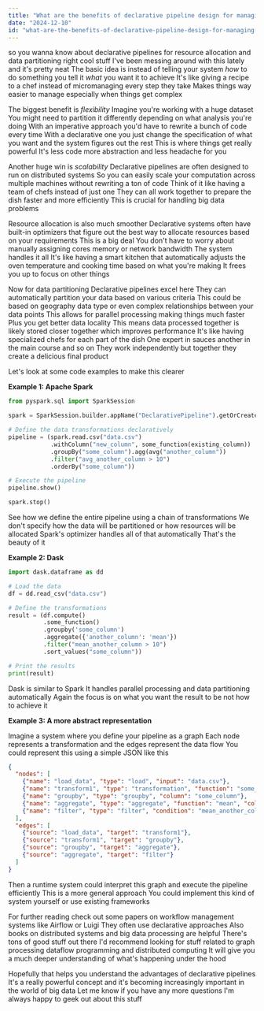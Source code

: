 ```yaml
---
title: "What are the benefits of declarative pipeline design for managing resource allocation and data partitioning?"
date: "2024-12-10"
id: "what-are-the-benefits-of-declarative-pipeline-design-for-managing-resource-allocation-and-data-partitioning"
---
```


 so you wanna know about declarative pipelines for resource allocation and data partitioning right  cool stuff  I've been messing around with this lately and it's pretty neat  The basic idea is instead of telling your system *how* to do something you tell it *what* you want it to achieve  It's like giving a recipe to a chef instead of micromanaging every step they take  Makes things way easier to manage especially when things get complex

The biggest benefit is *flexibility*  Imagine you're working with a huge dataset  You might need to partition it differently depending on what analysis you're doing  With an imperative approach you'd have to rewrite a bunch of code every time  With a declarative one you just change the specification of what you want and the system figures out the rest  This is where things get really powerful  It's less code more abstraction and less headache for you

Another huge win is *scalability*  Declarative pipelines are often designed to run on distributed systems  So you can easily scale your computation across multiple machines without rewriting a ton of code  Think of it like having a team of chefs instead of just one  They can all work together to prepare the dish faster and more efficiently  This is crucial for handling big data problems

Resource allocation is also much smoother  Declarative systems often have built-in optimizers that figure out the best way to allocate resources based on your requirements  This is a big deal  You don't have to worry about manually assigning cores memory or network bandwidth  The system handles it all  It's like having a smart kitchen that automatically adjusts the oven temperature and cooking time based on what you're making  It frees you up to focus on other things

Now for data partitioning  Declarative pipelines excel here  They can automatically partition your data based on various criteria  This could be based on geography data type or even complex relationships between your data points  This allows for parallel processing making things much faster  Plus you get better data locality  This means data processed together is likely stored closer together which improves performance  It's like having specialized chefs for each part of the dish  One expert in sauces another in the main course and so on  They work independently but together they create a delicious final product

Let's look at some code examples to make this clearer

**Example 1:  Apache Spark**

```python
from pyspark.sql import SparkSession

spark = SparkSession.builder.appName("DeclarativePipeline").getOrCreate()

# Define the data transformations declaratively
pipeline = (spark.read.csv("data.csv")
            .withColumn("new_column", some_function(existing_column))
            .groupBy("some_column").agg(avg("another_column"))
            .filter("avg_another_column > 10")
            .orderBy("some_column"))

# Execute the pipeline
pipeline.show()

spark.stop()
```

See how we define the entire pipeline using a chain of transformations  We don't specify how the data will be partitioned or how resources will be allocated  Spark's optimizer handles all of that automatically  That's the beauty of it


**Example 2:  Dask**

```python
import dask.dataframe as dd

# Load the data
df = dd.read_csv("data.csv")

# Define the transformations
result = (df.compute()
          .some_function()
          .groupby('some_column')
          .aggregate({'another_column': 'mean'})
          .filter("mean_another_column > 10")
          .sort_values("some_column"))

# Print the results
print(result)
```

Dask is similar to Spark  It handles parallel processing and data partitioning automatically  Again the focus is on what you want the result to be not how to achieve it

**Example 3:  A more abstract representation**

Imagine a system where you define your pipeline as a graph  Each node represents a transformation and the edges represent the data flow  You could represent this using a simple JSON like this

```json
{
  "nodes": [
    {"name": "load_data", "type": "load", "input": "data.csv"},
    {"name": "transform1", "type": "transformation", "function": "some_function"},
    {"name": "groupby", "type": "groupby", "column": "some_column"},
    {"name": "aggregate", "type": "aggregate", "function": "mean", "column": "another_column"},
    {"name": "filter", "type": "filter", "condition": "mean_another_column > 10"}
  ],
  "edges": [
    {"source": "load_data", "target": "transform1"},
    {"source": "transform1", "target": "groupby"},
    {"source": "groupby", "target": "aggregate"},
    {"source": "aggregate", "target": "filter"}
  ]
}
```

Then a runtime system could interpret this graph and execute the pipeline efficiently  This is a more general approach  You could implement this kind of system yourself or use existing frameworks


For further reading check out some papers on workflow management systems like Airflow or Luigi  They often use declarative approaches  Also  books on distributed systems and big data processing are helpful  There's tons of good stuff out there  I'd recommend looking for stuff related to graph processing dataflow programming and distributed computing  It will give you a much deeper understanding of what's happening under the hood


Hopefully that helps you understand the advantages of declarative pipelines  It's a really powerful concept and it's becoming increasingly important in the world of big data  Let me know if you have any more questions  I'm always happy to geek out about this stuff

